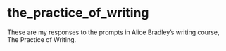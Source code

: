 the_practice_of_writing
=======================

These are my responses to the prompts in Alice Bradley’s writing course, The Practice of Writing.